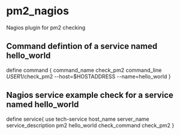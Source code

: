 pm2_nagios
==========

Nagios plugin for pm2 checking


## Command defintion of a service named hello_world

define command {
  command_name check_pm2
  command_line $USER1$/check_pm2 --host=$HOSTADDRESS --name=hello_world
}


## Nagios service example check for a service named hello_world

define service{
  use tech-service
  host_name server_name
  service_description pm2 hello_world
  check_command check_pm2
}

